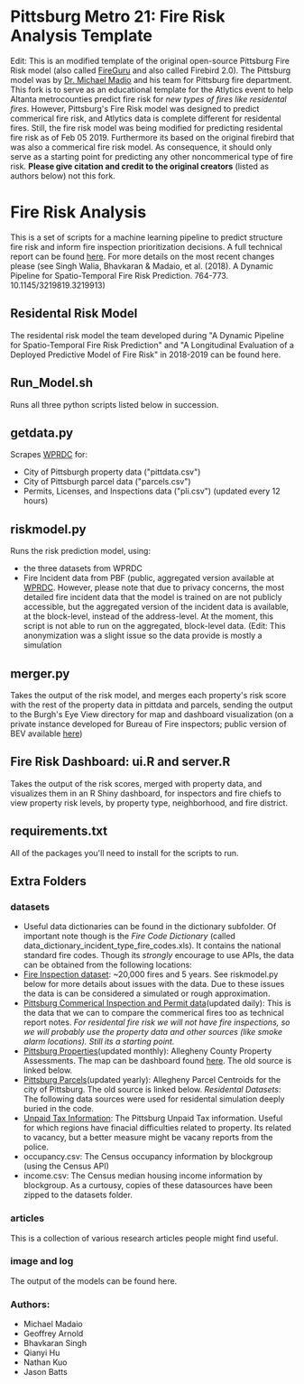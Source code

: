 # Pittsburg Metro 21: Fire Risk Analysis Template

Edit:  This is an modified template of the original open-source Pittsburg Fire Risk model (also called [FireGuru](https://www.youtube.com/watch?v=j5AZngew2bg) and also called Firebird 2.0).  The Pittsburg model was by [Dr. Michael Madio](http://michaelmadaio.com/) and his team for Pittsburg fire department.   This fork is to serve as an educational template for the Atlytics event to help Altanta metrocounties predict fire risk for *new types of fires like residental fires*.  However, Pittsburg's Fire Risk model was designed to predict commerical fire risk, and Atlytics data is complete different for residental fires.  Still, the fire risk model was being modified for predicting residental fire risk as of Feb 05 2019.  Furthermore its based on the original firebird that was also a commerical fire risk model. As consequence, it should only serve as a starting point for predicting any other noncommerical type of fire risk. **Please give citation and credit to the original creators** (listed as authors below) not this fork. 

# Fire Risk Analysis

This is a set of scripts for a machine learning pipeline to predict structure fire risk and inform fire inspection prioritization decisions. A full technical report can be found [here](http://michaelmadaio.com/Metro21_FireRisk_FinalReport.pdf).  For more details on the most recent changes please (see Singh Walia, Bhavkaran & Madaio, et al. (2018). A Dynamic Pipeline for Spatio-Temporal Fire Risk Prediction. 764-773. 10.1145/3219819.3219913)

## Residental Risk Model
  The residental risk model the team developed during "A Dynamic Pipeline for Spatio-Temporal Fire Risk Prediction" and "A Longitudinal Evaluation of a Deployed Predictive Model of Fire Risk" in 2018-2019 can be found here.

## Run_Model.sh
Runs all three python scripts listed below in succession.

## getdata.py

Scrapes [WPRDC](https://wprdc.org) for:
* City of Pittsburgh property data ("pittdata.csv") 
* City of Pittsburgh parcel data ("parcels.csv")
* Permits, Licenses, and Inspections data ("pli.csv") (updated every 12 hours)

## riskmodel.py

Runs the risk prediction model, using:
* the three datasets from WPRDC
* Fire Incident data from PBF (public, aggregated version available at [WPRDC](https://data.wprdc.org/dataset/fire-incidents-in-city-of-pittsburgh). However, please note that due to privacy concerns, the most detailed fire incident data that the model is trained on are not publicly accessible, but the aggregated version of the incident data is available, at the block-level, instead of the address-level. At the moment, this script is not able to run on the aggregated, block-level data. (Edit: This anonymization was a slight issue so the data provide is mostly a simulation

## merger.py

Takes the output of the risk model, and merges each property's risk score with the rest of the property data in pittdata and parcels, sending the output to the Burgh's Eye View directory for map and dashboard visualization (on a private instance developed for Bureau of Fire inspectors; public version of BEV available [here](https://pittsburghpa.shinyapps.io/BurghsEyeView/?_inputs_&basemap_select=%22OpenStreetMap.Mapnik%22&circumstances_select=null&crash_select=null&dept_select=null&dow_select=null&filter_select=%22%22&fire_desc_select=null&funcarea_select=null&heatVision=0&hier=null&map_bounds=%7B%22north%22%3A40.6035267998859%2C%22east%22%3A-79.5238494873047%2C%22south%22%3A40.290001686076%2C%22west%22%3A-80.4027557373047%7D&map_center=%7B%22lng%22%3A-79.9629625321102%2C%22lat%22%3A40.4467468302211%7D&map_zoom=11&navTab=%22Points%22&offense_select=null&origin_select=null&report_select=%22311%20Requests%22&req.type=null&result_select=null&search=%22%22&status_type=null&times=%5B0%2C24%5D&toggle311=true&toggleArrests=true&toggleBlotter=true&toggleCitations=true&toggleCproj=true&toggleCrashes=false&toggleFires=true&toggleViolations=true&violation_select=null))

## Fire Risk Dashboard: ui.R and server.R

Takes the output of the risk scores, merged with property data, and visualizes them in an R Shiny dashboard, for inspectors and fire chiefs to view property risk levels, by property type, neighborhood, and fire district.

## requirements.txt

All of the packages you'll need to install for the scripts to run.

## Extra Folders
### datasets
* Useful data dictionaries can be found in the dictionary subfolder.  Of important note though is the *Fire Code Dictionary* (called data_dictionary_incident_type_fire_codes.xls).  It contains the national standard fire codes.
Though its *strongly* encourage to use APIs, the data can be obtained from the following locations:
* [Fire Inspection dataset](https://data.wprdc.org/dataset/fire-incidents-in-city-of-pittsburgh): ~20,000 fires and 5 years.  See riskmodel.py below for more details about issues with the data.  Due to these issues the data is can be considered a simulated or rough approximation.
* [Pittsburg Commerical Inspection and Permit data](https://data.wprdc.org/dataset/pittsburgh-pli-violations-report)(updated daily):  This is the data that we can to compare the commerical fires too as technical report notes.  *For residental fire risk we will not have fire inspections, so we will probably use the property data and other sources (like smoke alarm locations).  Still its a starting point.*
* [Pittsburg Properties](https://data.wprdc.org/dataset/property-assessments)(updated monthly):  Allegheny County Property Assessments. The map can be dashboard found [here](http://tools.wprdc.org/property-dashboard/).  The old source is linked below.
* [Pittsburg Parcels](https://data.wprdc.org/dataset/parcel-centroids-in-allegheny-county-with-geographic-identifiers)(updated yearly): Allegheny Parcel Centroids for the city of Pittsburg.  The old source is linked below.
*Residental Datasets*: The following data sources were used for residental simulation deeply buried in the code.
* [Unpaid Tax Information](https://data.wprdc.org/dataset/allegheny-county-tax-liens-filed-and-satisfied): The Pittsburg Unpaid Tax information.  Useful for which regions have finacial difficulties related to property.  Its related to vacancy, but a better measure might be vacany reports from the police.
* occupancy.csv: The Census occupancy information by blockgroup (using the Census API)
* income.csv: The Census median housing income information by blockgroup.
As a curtousy, copies of these datasources have been zipped to the datasets folder.
### articles
 This is a collection of various research articles people might find useful.
### image and log
  The output of the models can be found here.

### Authors: 
* Michael Madaio
* Geoffrey Arnold
* Bhavkaran Singh
* Qianyi Hu
* Nathan Kuo
* Jason Batts

